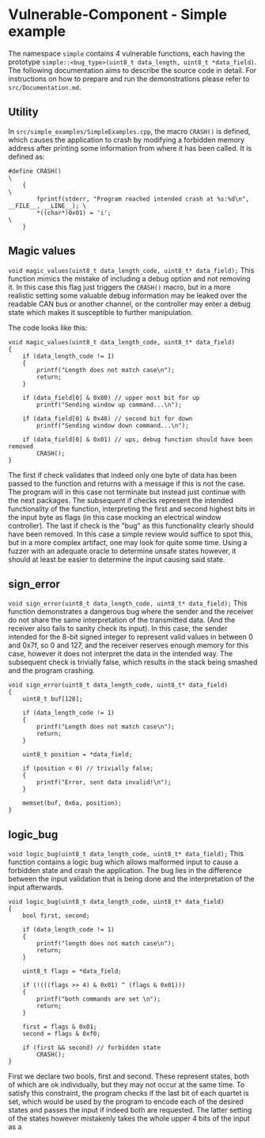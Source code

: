 # Vulnerable-Component - Simple example

The namespace `simple` contains 4 vulnerable functions, each having the
prototype `simple::<bug_type>(uint8_t data_length, uint8_t *data_field)`.
The following documentation aims to describe the source code in detail.
For instructions on how to prepare and run the demonstrations please 
refer to `src/Documentation.md`. 

## Utility
In `src/simple_examples/SimpleExamples.cpp`, the macro `CRASH()` is
defined, which causes the application to crash by modifying a
forbidden memory address after printing some information from where
it has been called. It is defined as:
```
#define CRASH()                                                                           \
    {                                                                                     \
        fprintf(stderr, "Program reached intended crash at %s:%d\n", __FILE__, __LINE__); \
        *((char*)0x01) = 'i';                                                             \
    }
```

## Magic values
`void magic_values(uint8_t data_length_code, uint8_t* data_field);`
This function mimics the mistake of including a debug option and not 
removing it. In this case this flag just triggers the `CRASH()` macro,
but in a more realistic setting some valuable debug information may be
leaked over the readable CAN bus or another channel, or the controller
may enter a debug state which makes it susceptible to further manipulation.

The code looks like this:
```
void magic_values(uint8_t data_length_code, uint8_t* data_field)
{
    if (data_length_code != 1)
    {
        printf("Length does not match case\n");
        return;
    }

    if (data_field[0] & 0x80) // upper most bit for up
        printf("Sending window up command...\n");

    if (data_field[0] & 0x40) // second bit for down
        printf("Sending window down command...\n");

    if (data_field[0] & 0x01) // ups, debug function should have been removed
        CRASH();
}
```
The first if check validates that indeed only one byte of data has been
passed to the function and returns with a message if this is not the case.
The program will in this case not terminate but instead just continue with
the next packages.
The subsequent if checks represent the intended functionality of the 
function, interpreting the first and second highest bits in the input 
byte as flags (in this case mocking an electrical window controller).
The last if check is the "bug" as this functionality clearly should have
been removed. In this case a simple review would suffice to spot this,
but in a more complex artifact, one may look for quite some time. Using
a fuzzer with an adequate oracle to determine unsafe states however,
it should at least be easier to determine the input causing said state.


## sign\_error
`void sign_error(uint8_t data_length_code, uint8_t* data_field);`
This function demonstrates a dangerous bug where the sender and the receiver
do not share the same interpretation of the transmitted data. (And the 
receiver also fails to sanity check its input). In this case, the sender
intended for the 8-bit signed integer to represent valid values in between 0
and 0x7f, so 0 and 127, and the receiver reserves enough memory for this case, 
however it does not interpret the data in the intended way. The subsequent 
check is trivially false, which results in the stack being smashed and the
program crashing.
```
void sign_error(uint8_t data_length_code, uint8_t* data_field)
{
    uint8_t buf[128];

    if (data_length_code != 1)
    {
        printf("Length does not match case\n");
        return;
    }

    uint8_t position = *data_field;

    if (position < 0) // trivially false;
    {
        printf("Error, sent data invalid!\n");
    }

    memset(buf, 0x6a, position);
}
```

## logic\_bug
`void logic_bug(uint8_t data_length_code, uint8_t* data_field);`
This function contains a logic bug which allows malformed input to cause a
forbidden state and crash the application. The bug lies in the difference
between the input validation that is being done and the interpretation of the
input afterwards.
```
void logic_bug(uint8_t data_length_code, uint8_t* data_field)
{
    bool first, second;

    if (data_length_code != 1)
    {
        printf("length does not match case\n");
        return;
    }

    uint8_t flags = *data_field;

    if (!(((flags >> 4) & 0x01) ^ (flags & 0x01)))
    {
        printf("both commands are set \n");
        return;
    }

    first = flags & 0x01;
    second = flags & 0xf0;

    if (first && second) // forbidden state
        CRASH();
}
```
First we declare two bools, first and second. These represent states, both of
which are ok individually, but they may not occur at the same time. To satisfy 
this constraint, the program checks if the last bit of each quartet is set, 
which would be used by the program to encode each of the desired states and
passes the input if indeed both are requested. The latter setting of the states 
however mistakenly takes the whole upper 4 bits of the input as a 
